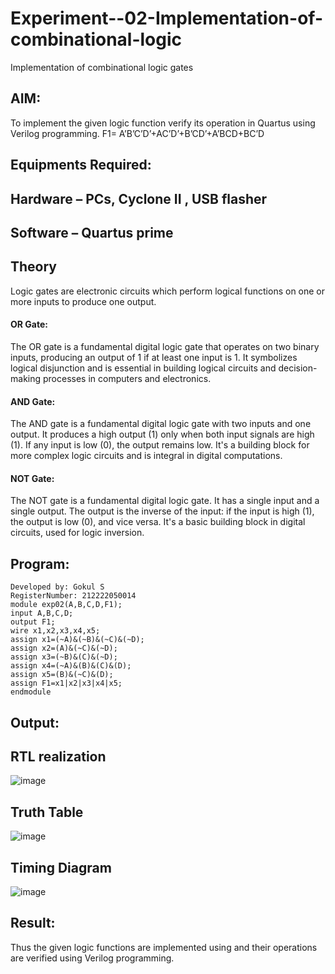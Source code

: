 # Experiment--02-Implementation-of-combinational-logic
Implementation of combinational logic gates
 
## AIM:
To implement the given logic function verify its operation in Quartus using Verilog programming.
 F1= A’B’C’D’+AC’D’+B’CD’+A’BCD+BC’D
 
 
 
## Equipments Required:
## Hardware – PCs, Cyclone II , USB flasher
## Software – Quartus prime


## Theory
 Logic gates are electronic circuits which perform logical functions on one or more inputs to produce one output.
#### OR Gate:
The OR gate is a fundamental digital logic gate that operates on two binary inputs, producing an output of 1 if at least one input is 1. It symbolizes logical disjunction and is essential in building logical circuits and decision-making processes in computers and electronics.
#### AND Gate:
The AND gate is a fundamental digital logic gate with two inputs and one output. It produces a high output (1) only when both input signals are high (1). If any input is low (0), the output remains low. It's a building block for more complex logic circuits and is integral in digital computations.
#### NOT Gate:
The NOT gate is a fundamental digital logic gate. It has a single input and a single output. The output is the inverse of the input: if the input is high (1), the output is low (0), and vice versa. It's a basic building block in digital circuits, used for logic inversion.

## Program:
```
Developed by: Gokul S
RegisterNumber: 212222050014
module exp02(A,B,C,D,F1);
input A,B,C,D;
output F1;
wire x1,x2,x3,x4,x5;
assign x1=(~A)&(~B)&(~C)&(~D);
assign x2=(A)&(~C)&(~D);
assign x3=(~B)&(C)&(~D);
assign x4=(~A)&(B)&(C)&(D);
assign x5=(B)&(~C)&(D);
assign F1=x1|x2|x3|x4|x5;
endmodule
```
## Output:
## RTL realization
![image](https://github.com/sharvesh22007268/Experiment--02-Implementation-of-combinational-logic-/assets/143207601/dca5624e-b26c-4ffa-955c-086d4edde9d4)

## Truth Table
![image](https://github.com/sharvesh22007268/Experiment--02-Implementation-of-combinational-logic-/assets/143207601/509413fe-43ef-4587-9fd5-f90eb570a9f3)

## Timing Diagram
![image](https://github.com/sharvesh22007268/Experiment--02-Implementation-of-combinational-logic-/assets/143207601/60418425-8987-476d-9ebe-60de6ce3c4a4)

## Result:
Thus the given logic functions are implemented using  and their operations are verified using Verilog programming.
